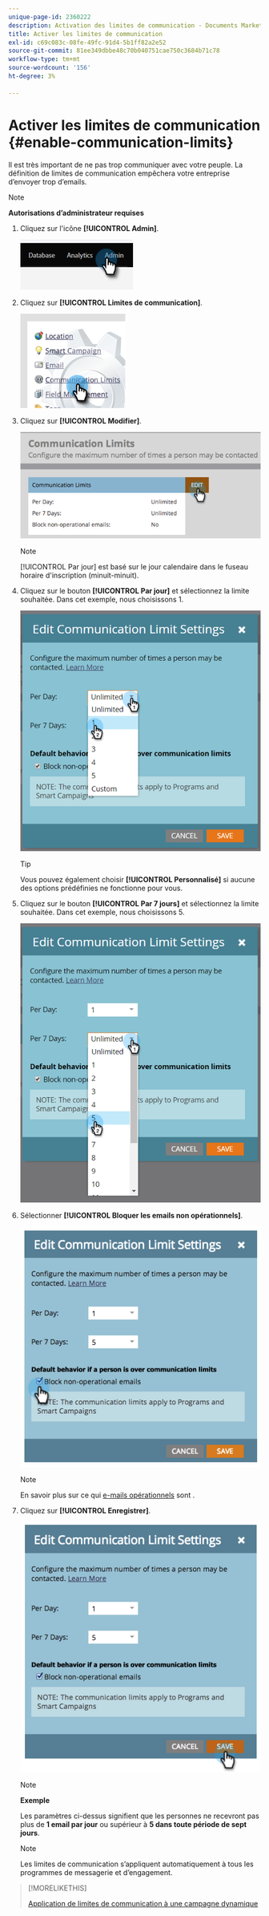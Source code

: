 ```yaml
---
unique-page-id: 2360222
description: Activation des limites de communication - Documents Marketo - Documentation du produit
title: Activer les limites de communication
exl-id: c69c083c-08fe-49fc-91d4-5b1ff82a2e52
source-git-commit: 81ee349dbbe48c70b040751cae750c3684b71c78
workflow-type: tm+mt
source-wordcount: '156'
ht-degree: 3%

---
```


# Activer les limites de communication {#enable-communication-limits}

Il est très important de ne pas trop communiquer avec votre peuple. La définition de limites de communication empêchera votre entreprise d’envoyer trop d’emails.

>[!NOTE]
>
>**Autorisations d’administrateur requises**

1. Cliquez sur l&#39;icône **[!UICONTROL Admin]**.

   ![](assets/enable-communication-limits-1.png)

1. Cliquez sur **[!UICONTROL Limites de communication]**.

   ![](assets/enable-communication-limits-2.png)

1. Cliquez sur **[!UICONTROL Modifier]**.

   ![](assets/enable-communication-limits-3.png)

   >[!NOTE]
   >
   >[!UICONTROL Par jour] est basé sur le jour calendaire dans le fuseau horaire d&#39;inscription (minuit-minuit).

1. Cliquez sur le bouton **[!UICONTROL Par jour]** et sélectionnez la limite souhaitée. Dans cet exemple, nous choisissons 1.

   ![](assets/enable-communication-limits-4.png)

   >[!TIP]
   >
   >Vous pouvez également choisir **[!UICONTROL Personnalisé]** si aucune des options prédéfinies ne fonctionne pour vous.

1. Cliquez sur le bouton **[!UICONTROL Par 7 jours]** et sélectionnez la limite souhaitée. Dans cet exemple, nous choisissons 5.

   ![](assets/enable-communication-limits-5.png)

1. Sélectionner **[!UICONTROL Bloquer les emails non opérationnels]**.

   ![](assets/enable-communication-limits-6.png)

   >[!NOTE]
   >
   >En savoir plus sur ce qui [e-mails opérationnels](/help/marketo/product-docs/email-marketing/general/functions-in-the-editor/make-an-email-operational.md) sont .

1. Cliquez sur **[!UICONTROL Enregistrer]**.

   ![](assets/enable-communication-limits-7.png)

   >[!NOTE]
   >
   >**Exemple**
   >
   >Les paramètres ci-dessus signifient que les personnes ne recevront pas plus de **1 email par jour** ou supérieur à **5 dans toute période de sept jours**.

   >[!NOTE]
   >
   >Les limites de communication s’appliquent automatiquement à tous les programmes de messagerie et d’engagement.

>[!MORELIKETHIS]
>
>[Application de limites de communication à une campagne dynamique](/help/marketo/product-docs/core-marketo-concepts/smart-campaigns/using-smart-campaigns/apply-communication-limits-to-smart-campaign.md)
